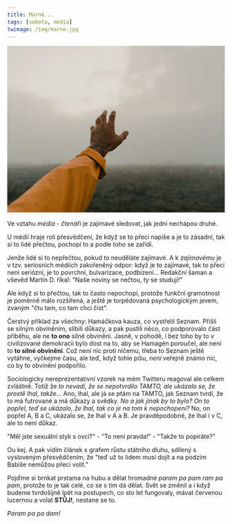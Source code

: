 ```yaml
---
title: Marně...
tags: [sobota, média]
twimage: /img/marne.jpg
---
```


![cover](/img/marne.jpg)

Ve vztahu _média - čtenáři_ je zajímavé sledovat, jak jedni nechápou druhé.

U médií hraje roli přesvědčení, že když se to přeci napíše a je to zásadní, tak si to lidé přečtou, pochopí to a podle toho se zařídí.

Jenže lidé si to nepřečtou, pokud to neuděláte zajímavé. A k _zajímavému_ je v tzv. seriosních médiích zakořeněný odpor: když je to zajímavé, tak to přeci není seriózní, je to povrchní, bulvarizace, podbízení... Redakční šaman a vševěd Martin D. říkal: "Naše noviny se nečtou, ty se studují!"

Ale když si to přečtou, tak to často nepochopí, protože funkční gramotnost je poměrně málo rozšířená, a ještě je torpédovaná psychologickým jevem, zvaným "čtu tam, co tam chci číst".

Čerstvý příklad za všechny: Hamáčkova kauza, co vystřelil Seznam. Přišli se silným obviněním, slíbili důkazy, a pak pustili něco, co podporovalo část příběhu, ale ne **to ono** silné obvinění. Jasně, v pohodě, i bez toho by to v civilizované demokracii bylo dost na to, aby se Hamagén poroučel, ale není to **to silné obvinění**. Což není nic proti ničemu, třeba to Seznam ještě vytáhne, vyčkejme času, ale teď, když tohle píšu, _není_ veřejně známo nic, co by to obvinění podpořilo.

Sociologicky nereprezentativní vzorek na mém Twitteru reagoval ale celkem zvláštně. Totiž že _to nevadí, že se nepotvrdilo TAMTO, ale ukázalo se, že prostě lhal, takže..._ Ano, lhal, ale já se ptám na TAMTO, jak Seznam tvrdí, že to má futrované a má důkazy a svědky. _No a jak jinak by to bylo? On to popřel, teď se ukázalo, že lhal, tak co je na tom k nepochopení?_ No, on popřel A, B a C, ukázalo se, že lhal v A a B. Je pravděpodobné, že lhal i v C, ale to není důkaz.

"Měl jste sexuální styk s ovcí?" - "To není pravda!" - "Takže to popíráte?"

Ou kej. A pak vidím článek s grafem růstu státního dluhu, sdílený s vysloveným přesvědčením, že "teď už to lidem musí dojít a na podzim Babiše nemůžou přeci volit."

Pojďme si brnkat prstama na hubu a dělat hromadné _param pa pam ram pa pam_, protože to je tak celé, co se s tím dá dělat. Svět se změnil a i když budeme tvrdošíjně lpět na postupech, co sto let fungovaly, mávat červenou lucernou a volat **STŮJ!**, nestane se to.

_Param pa pa dam!_
